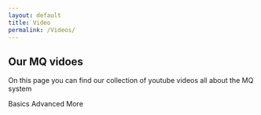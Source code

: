 ```yaml
---
layout: default
title: Video
permalink: /Videos/
---
```

<head>
  <meta charset="UTF-8">
  <meta name="viewport" content="width=device-width, initial-scale=1">
  <link rel="stylesheet" href="/css/video.css">
  <script type="module" src="https://1.www.s81c.com/common/carbon/web-components/tag/v2/latest/tabs.min.js"></script>
  <title>Videos</title>
</head>
<body>
    <div id="main">
        <div id="title">
            <h2>Our MQ vidoes</h2>
            <p>On this page you can find our collection of youtube videos all about the MQ system</p>
        </div>
        <div id="videosContainer">
            <style>
                .cds-ce-demo-devenv--tab-panels{flex:1;align-self:stretch;padding:1rem;}
            </style>
            <cds-tabs value="all">
                <cds-tab id="basics" target="panel-basics" value="basics">
                    Basics
                </cds-tab>
                <cds-tab id="advaced" target="panel-advanced" value="advanced">
                    Advanced
                </cds-tab>
                <cds-tab id="more" target="panel-more" value="more">
                    More
                </cds-tab>
            </cds-tabs>
            <div class="cds-ce-demo-devenv--tab-panels">
                <div id="panel-basics" role="tabpanel" aria-labelledby="basics" hidden="">
                    <div class="video">
                        <h3>IBM MQ: What is it, and why do developers need it?</h3>
                        <hr class="videoHr">
                        <iframe 
                        src="https://www.youtube.com/embed/ynjc5GMQeRA?list=PLzpeuWUENMK0wwvvZON-kbY7BCLk_aCwY"
                        frameborder="0"
                        allowfullscreen>
                        </iframe>
                    </div>
                    <div>
                        <h3>Install IBM MQ in a container | Set up messaging software in 4 minutes (Docker)</h3>
                        <hr class="videoHr">
                        <iframe 
                        src="https://www.youtube.com/embed/xBX1P9OUteg?list=PLzpeuWUENMK0wwvvZON-kbY7BCLk_aCwY&index=2"
                        frameborder="0"
                        allowfullscreen>
                        </iframe>
                    </div>
                    <div>
                        <h3>Event-driven & exactly-once messaging to queues & topics | Objects for messaging networks | IBM MQ</h3>
                        <hr class="videoHr">
                        <iframe 
                        src="https://www.youtube.com/embed/zwRvUmIgRJ0?list=PLzpeuWUENMK0wwvvZON-kbY7BCLk_aCwY" 
                        frameborder="0" 
                        allowfullscreen>
                        </iframe>
                    </div>
                    <div>
                        <h3>Understanding enterprise messaging patterns | Queues, subscribers, request-response | IBM MQ</h3>
                        <hr class="videoHr">
                        <iframe src="https://www.youtube.com/embed/U03FslufqxY?list=PLzpeuWUENMK0wwvvZON-kbY7BCLk_aCwY&index=4"
                        frameborder="0"
                        allowfullscreen>
                        </iframe>
                    </div>
                </div>
                <div id="panel-advanced" role="tabpanel" aria-labelledby="advanced" hidden="">
                    Tab Panel 2
                </div>
                <div id="panel-more" role="tabpanel" aria-labelledby="more" hidden="">
                    Hello
                </div>
            </div>
        </div>
    </div>
</body>